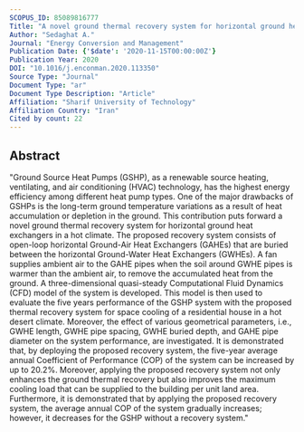 ```yaml
---
SCOPUS_ID: 85089816777
Title: "A novel ground thermal recovery system for horizontal ground heat exchangers in a hot climate"
Author: "Sedaghat A."
Journal: "Energy Conversion and Management"
Publication Date: {'$date': '2020-11-15T00:00:00Z'}
Publication Year: 2020
DOI: "10.1016/j.enconman.2020.113350"
Source Type: "Journal"
Document Type: "ar"
Document Type Description: "Article"
Affiliation: "Sharif University of Technology"
Affiliation Country: "Iran"
Cited by count: 22
---
```


## Abstract
"Ground Source Heat Pumps (GSHP), as a renewable source heating, ventilating, and air conditioning (HVAC) technology, has the highest energy efficiency among different heat pump types. One of the major drawbacks of GSHPs is the long-term ground temperature variations as a result of heat accumulation or depletion in the ground. This contribution puts forward a novel ground thermal recovery system for horizontal ground heat exchangers in a hot climate. The proposed recovery system consists of open-loop horizontal Ground-Air Heat Exchangers (GAHEs) that are buried between the horizontal Ground-Water Heat Exchangers (GWHEs). A fan supplies ambient air to the GAHE pipes when the soil around GWHE pipes is warmer than the ambient air, to remove the accumulated heat from the ground. A three-dimensional quasi-steady Computational Fluid Dynamics (CFD) model of the system is developed. This model is then used to evaluate the five years performance of the GSHP system with the proposed thermal recovery system for space cooling of a residential house in a hot desert climate. Moreover, the effect of various geometrical parameters, i.e., GWHE length, GWHE pipe spacing, GWHE buried depth, and GAHE pipe diameter on the system performance, are investigated. It is demonstrated that, by deploying the proposed recovery system, the five-year average annual Coefficient of Performance (COP) of the system can be increased by up to 20.2%. Moreover, applying the proposed recovery system not only enhances the ground thermal recovery but also improves the maximum cooling load that can be supplied to the building per unit land area. Furthermore, it is demonstrated that by applying the proposed recovery system, the average annual COP of the system gradually increases; however, it decreases for the GSHP without a recovery system."
